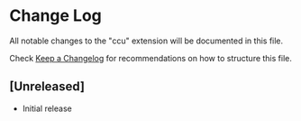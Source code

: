 # Change Log

All notable changes to the "ccu" extension will be documented in this file.

Check [Keep a Changelog](http://keepachangelog.com/) for recommendations on how to structure this file.

## [Unreleased]

- Initial release